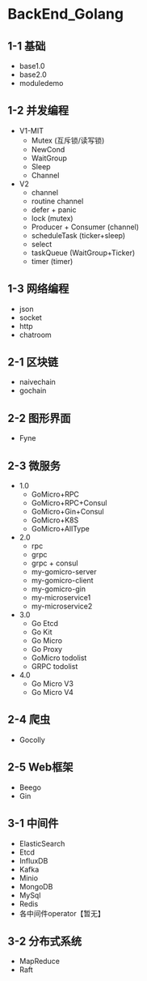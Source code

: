 # BackEnd_Golang

## 1-1 基础
- base1.0
- base2.0
- moduledemo

## 1-2 并发编程
- V1-MIT
  - Mutex (互斥锁/读写锁)
  - NewCond
  - WaitGroup
  - Sleep
  - Channel
- V2
  - channel
  - routine channel
  - defer + panic
  - lock (mutex)
  - Producer + Consumer (channel)
  - scheduleTask (ticker+sleep)
  - select
  - taskQueue (WaitGroup+Ticker)
  - timer (timer)

## 1-3 网络编程
- json
- socket
- http
- chatroom

## 2-1 区块链
- naivechain
- gochain

## 2-2 图形界面
- Fyne

## 2-3 微服务
- 1.0
  - GoMicro+RPC
  - GoMicro+RPC+Consul
  - GoMicro+Gin+Consul
  - GoMicro+K8S
  - GoMicro+AllType
- 2.0
  - rpc
  - grpc
  - grpc + consul
  - my-gomicro-server
  - my-gomicro-client
  - my-gomicro-gin
  - my-microservice1
  - my-microservice2
- 3.0
  - Go Etcd
  - Go Kit
  - Go Micro
  - Go Proxy
  - GoMicro todolist
  - GRPC todolist
- 4.0
  - Go Micro V3
  - Go Micro V4

## 2-4 爬虫
- Gocolly

## 2-5 Web框架
- Beego
- Gin

## 3-1 中间件
- ElasticSearch
- Etcd
- InfluxDB
- Kafka
- Minio
- MongoDB
- MySql
- Redis
- 各中间件operator【暂无】

## 3-2 分布式系统
- MapReduce
- Raft